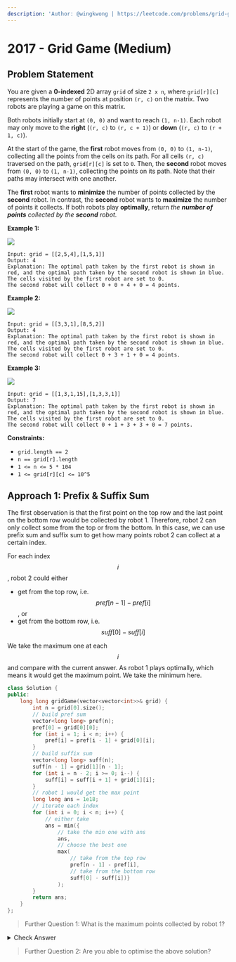 ```yaml
---
description: 'Author: @wingkwong | https://leetcode.com/problems/grid-game/'
---
```


# 2017 - Grid Game (Medium)

## Problem Statement

You are given a **0-indexed** 2D array `grid` of size `2 x n`, where `grid[r][c]` represents the number of points at position `(r, c)` on the matrix. Two robots are playing a game on this matrix.

Both robots initially start at `(0, 0)` and want to reach `(1, n-1)`. Each robot may only move to the **right** (`(r, c)` to `(r, c + 1)`) or **down** (`(r, c)` to `(r + 1, c)`).

At the start of the game, the **first** robot moves from `(0, 0)` to `(1, n-1)`, collecting all the points from the cells on its path. For all cells `(r, c)` traversed on the path, `grid[r][c]` is set to `0`. Then, the **second** robot moves from `(0, 0)` to `(1, n-1)`, collecting the points on its path. Note that their paths may intersect with one another.

The **first** robot wants to **minimize** the number of points collected by the **second** robot. In contrast, the **second** robot wants to **maximize** the number of points it collects. If both robots play **optimally**, return _the **number of points** collected by the **second** robot._



**Example 1:**

![](https://assets.leetcode.com/uploads/2021/09/08/a1.png)

```
Input: grid = [[2,5,4],[1,5,1]]
Output: 4
Explanation: The optimal path taken by the first robot is shown in red, and the optimal path taken by the second robot is shown in blue.
The cells visited by the first robot are set to 0.
The second robot will collect 0 + 0 + 4 + 0 = 4 points.
```

**Example 2:**

![](https://assets.leetcode.com/uploads/2021/09/08/a2.png)

```
Input: grid = [[3,3,1],[8,5,2]]
Output: 4
Explanation: The optimal path taken by the first robot is shown in red, and the optimal path taken by the second robot is shown in blue.
The cells visited by the first robot are set to 0.
The second robot will collect 0 + 3 + 1 + 0 = 4 points.
```

**Example 3:**

![](https://assets.leetcode.com/uploads/2021/09/08/a3.png)

```
Input: grid = [[1,3,1,15],[1,3,3,1]]
Output: 7
Explanation: The optimal path taken by the first robot is shown in red, and the optimal path taken by the second robot is shown in blue.
The cells visited by the first robot are set to 0.
The second robot will collect 0 + 1 + 3 + 3 + 0 = 7 points.
```

**Constraints:**

* `grid.length == 2`
* `n == grid[r].length`
* `1 <= n <= 5 * 104`
* `1 <= grid[r][c] <= 10^5`

## Approach 1: Prefix & Suffix Sum

The first observation is that the first point on the top row and the last point on the bottom row would be collected by robot 1. Therefore, robot 2 can only collect some from the top or from the bottom. In this case, we can use prefix sum and suffix sum to get how many points robot 2 can collect at a certain index.

For each index $$i$$, robot 2 could either

* get from the top row, i.e. $$pref[n - 1] - pref[i]$$, or
* get from the bottom row, i.e. $$suff[0] - suff[i]$$

We take the maximum one at each $$i$$ and compare with the current answer. As robot 1 plays optimally, which means it would get the maximum point. We take the minimum here.

```cpp
class Solution {
public:
    long long gridGame(vector<vector<int>>& grid) {
        int n = grid[0].size();
        // build pref sum
        vector<long long> pref(n);
        pref[0] = grid[0][0];
        for (int i = 1; i < n; i++) {
            pref[i] = pref[i - 1] + grid[0][i];
        }
        // build suffix sum
        vector<long long> suff(n);
        suff[n - 1] = grid[1][n - 1];
        for (int i = n - 2; i >= 0; i--) {
            suff[i] = suff[i + 1] + grid[1][i];
        }
        // robot 1 would get the max point
        long long ans = 1e18;
        // iterate each index
        for (int i = 0; i < n; i++) {
            // either take 
            ans = min({
                // take the min one with ans
                ans, 
                // choose the best one
                max(
                    // take from the top row
                    pref[n - 1] - pref[i], 
                    // take from the bottom row
                    suff[0] - suff[i])}
                );
        }
        return ans;
    }
};
```

> Further Question 1: What is the maximum points collected by robot 1?

<details>

<summary>Check Answer</summary>

The idea is similar. Robot 1 can collect all points till $$i$$, then move to the bottom row and go till the end. We can simply check $$pref[i]$$ (collected on the top row) plus $$suff[i]$$ (collected on the bottom row).

```cpp
class Solution {
public:
    long long gridGame(vector<vector<int>>& grid) {
        int n = grid[0].size();
        vector<int> pref(n);
        pref[0] = grid[0][0];
        for (int i = 1; i < n; i++) {
            pref[i] = pref[i - 1] + grid[0][i];
        }
        vector<int> suff(n);
        suff[n - 1] = grid[1][n - 1];
        for (int i = n - 2; i >= 0; i--) {
            suff[i] = suff[i + 1] + grid[1][i];
        }
        int ans = 0;
        for (int i = 0; i < n; i++) {
            ans = max(ans, pref[i] + suff[i]);
        }
        return ans;
    }
};
```

</details>

> Further Question 2: Are you able to optimise the above solution?
